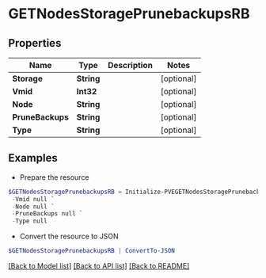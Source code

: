 # GETNodesStoragePrunebackupsRB
## Properties

Name | Type | Description | Notes
------------ | ------------- | ------------- | -------------
**Storage** | **String** |  | [optional] 
**Vmid** | **Int32** |  | [optional] 
**Node** | **String** |  | [optional] 
**PruneBackups** | **String** |  | [optional] 
**Type** | **String** |  | [optional] 

## Examples

- Prepare the resource
```powershell
$GETNodesStoragePrunebackupsRB = Initialize-PVEGETNodesStoragePrunebackupsRB  -Storage null `
 -Vmid null `
 -Node null `
 -PruneBackups null `
 -Type null
```

- Convert the resource to JSON
```powershell
$GETNodesStoragePrunebackupsRB | ConvertTo-JSON
```

[[Back to Model list]](../README.md#documentation-for-models) [[Back to API list]](../README.md#documentation-for-api-endpoints) [[Back to README]](../README.md)

